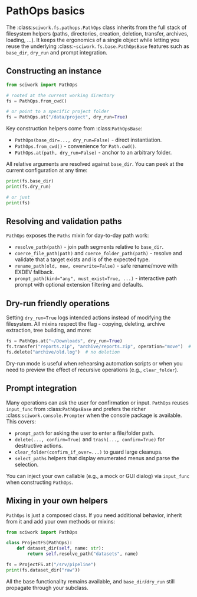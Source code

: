 # PathOps basics

The :class:`sciwork.fs.pathops.PathOps` class inherits from the full stack of
filesystem helpers (paths, directories, creation, deletion, transfer, archives,
loading, ...). It keeps the ergonomics of a single object while letting you reuse
the underlying :class:`~sciwork.fs.base.PathOpsBase` features such as
``base_dir``, ``dry_run`` and prompt integration.

## Constructing an instance

```python
from sciwork import PathOps

# rooted at the current working directory
fs = PathOps.from_cwd()

# or point to a specific project folder
fs = PathOps.at("/data/project", dry_run=True)
```

Key construction helpers come from :class:`PathOpsBase`:

- ``PathOps(base_dir=..., dry_run=False)`` - direct instantiation.
- ``PathOps.from_cwd()`` - convenience for ``Path.cwd()``.
- ``PathOps.at(path, dry_run=False)`` - anchor to an arbitrary folder.

All relative arguments are resolved against ``base_dir``. You can peek at the
current configuration at any time:

```python
print(fs.base_dir)
print(fs.dry_run)

# or just
print(fs)
```

## Resolving and validation paths

``PathOps`` exposes the ``Paths`` mixin for day-to-day path work:

- ``resolve_path(path)`` - join path segments relative to ``base_dir``.
- ``coerce_file_path(path)`` and ``coerce_folder_path(path)`` - resolve and
validate that a target exists and is of the expected type.
- ``rename_path(old, new, overwrite=False)`` - safe rename/move with EXDEV
fallback.
- ``prompt_path(kind="any", must_exist=True, ...)`` - interactive path prompt
with optional extension filtering and defaults.

## Dry-run friendly operations

Setting ``dry_run=True`` logs intended actions instead of modifying the
filesystem. All mixins respect the flag - copying, deleting, archive 
extraction, tree building, and more:

```python
fs = PathOps.at("~/Downloads", dry_run=True)
fs.transfer("reports.zip", "archive/reports.zip", operation="move")  # only logs
fs.delete("archive/old.log")  # no deletion
```

Dry-run mode is useful when rehearsing automation scripts or when you need to
preview the effect of recursive operations (e.g., ``clear_folder``).

## Prompt integration

Many operations can ask the user for confirmation or input. ``PathOps`` reuses
``input_func`` from :class:`PathOpsBase` and prefers the richer
:class:`sciwork.console.Prompter` when the console package is available. This
covers:

- ``prompt_path`` for asking the user to enter a file/folder path.
- ``delete(..., confirm=True)`` and ``trash(..., confirm=True)`` for destructive 
actions.
- ``clear_folder(confirm_if_over=...)`` to guard large cleanups.
- ``select_paths`` helpers that display enumerated menus and parse the
selection.

You can inject your own callable (e.g., a mock or GUI dialog) via 
``input_func`` when constructing ``PathOps``.

## Mixing in your own helpers

``PathOps`` is just a composed class. If you need additional behavior, inherit
from it and add your own methods or mixins:

```python
from sciwork import PathOps

class ProjectFS(PathOps):
    def dataset_dir(self, name: str):
        return self.resolve_path("datasets", name)

fs = ProjectFS.at("/srv/pipeline")
print(fs.dataset_dir("raw"))
```

All the base functionality remains available, and ``base_dir``/``dry_run`` still
propagate through your subclass.